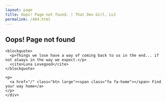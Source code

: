 ```yaml
---
layout: page
title: Oops! Page not found. | That Dev Girl, LLC
permalink: /404.html
---
```


<section class="page-title page-404" aria-label="Page not found">
	<div class="container">
		<h1>Oops! Page not found</h1>

    <blockquote>
      <p>Things we lose have a way of coming back to us in the end... if not always in the way we expect.</p>
      <cite>Luna Lovegood</cite>
    </blockquote>

    <p>
      <a href="/" class="btn large"><span class="fa fa-home"></span> Find your way home</a>
    </p>
	</div>
</section>
